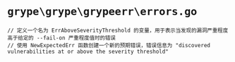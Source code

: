 # `grype\grype\grypeerr\errors.go`

```
// 定义一个名为 ErrAboveSeverityThreshold 的变量，用于表示当发现的漏洞严重程度高于给定的 --fail-on 严重程度值时的错误
// 使用 NewExpectedErr 函数创建一个新的预期错误，错误信息为 "discovered vulnerabilities at or above the severity threshold"
```